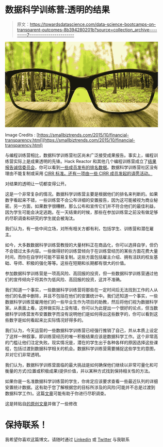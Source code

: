# 数据科学训练营:透明的结果

> 原文：<https://towardsdatascience.com/data-science-bootcamps-on-transparent-outcomes-8b394280201b?source=collection_archive---------7----------------------->

![](img/ebe95b748b0a10599bf5a43a59e46f30.png)

Image Credits : [https://smallbiztrends.com/2015/10/financial-transparency.html](https://smallbiztrends.com/2015/10/financial-transparency.html)

与编程训练营相比，数据科学训练营社区尚未广泛接受成果报告。事实上，编程训练营实际上是成果透明的先锋。Hack Reactor 和其他几个编程训练营成立了[结果报告诚信委员会](https://cirr.org/)，你可以看到[一些成员发布的排名数据](https://cirr.org/data)。数据科学训练营社区没有理由不能复制或采用 [CIRR 标准。还有一项由一些 CIRR 成员发起的请愿活动。](https://f7eea198803e20f1a6cb-cd07fb533ce2420564de815633c944f7.ssl.cf2.rackcdn.com/bd4007f998ca4704b94d5073565756cb.pdf)

对结果的透明让一切都变得公开。

这是一个非常复杂的情况。数据科学训练营主要是根据他们的排名来判断的。如果数字看起来不错，一些训练营不会公布详细的安置报告，因为这可能被视为商业秘密。另一方面，如果数字很糟糕，那么公布和宣传它们并不符合他们的最佳利益，因为学生可能会决定逃跑。在一天结束的时候，那些在参加训练营之前没有做足够的尽职调查和研究的学生就会被淘汰。

我们认为，有一些中间立场，对所有相关方都有利，包括学生、训练营和潜在雇主。

如今，大多数数据科学训练营教授的大量材料正在商品化，你可以选择自学，但仍不会错过太多内容。一些做得好的训练营倾向于在训练营经历的某些方面花费大量时间，而你在自学时可能不容易复制。这些方面包括雇主介绍、拥有活跃的校友基础、导师、积极的强化等等。这些在短期和长期都有很大的价值。

参加数据科学训练营是一项高风险、高回报的投资，但一些数据科学训练营通过他们的宣传倾向于将其作为低风险、高回报的投资，这并不准确。

我们知道一个事实，一些数据科学训练营将那些在一定时间后无法找到工作的人从他们的名册中删除，并且不包括在他们的安置统计中。我们还知道一个事实，一些数据科学训练营雇用他们的一些毕业生作为项目的助教，然后将他们视为数据科学家。从表面上看，这样做实际上没有错，你可以为此提出一个很好的论点，但当数据科学训练营发布安置数字而没有说明他们是如何得出这些数字的，你可以看到这些数字是如何看起来比实际情况好得多的。

我们认为，今天运营的一些数据科学训练营已经强行推销了自己，并从本质上设定了这样一种叙事，即训练营经历的唯一积极结果应该是数据科学工作。这个非常高的门槛让他们注定失败。现实情况是，潜在的学生出于各种各样的原因选择这些课程，包括过渡到数据科学相关的机会。数据科学训练营需要捕捉这些学生的意图，并对它们非常透明。

我们认为，数据科学训练营面临的最大挑战是如何确保他们继续以非常可量化和可衡量的方式(位置或积极成果)提供价值，并以某种方式找到保持相关性的方法。

如果你是一名准数据科学训练营的学生，你肯定应该要求查看一些最近队列的详细安置统计数据。这有助于您了解根据您的目标所涉及的风险(可能并不总是过渡到数据科学工作)。这篇[文章](https://datasciencebootcamps.com/2015/09/26/considering-a-data-science-bootcaps-program-questions-to-ask-things-to-look-for-and-look-out-for/)可能有助于你进行尽职调查。

这是转贴自[的原创文章](https://datasciencebootcamps.com/2017/09/09/data-science-bootcamps-on-transparent-outcomes/)并做了一些修改

# **保持联系！**

我希望你喜欢这篇博文。请随时通过 [Linkedin](https://www.linkedin.com/in/ikeokonkwo/) 或 [Twitter](http://twitter.com/ikeondata) 与我联系